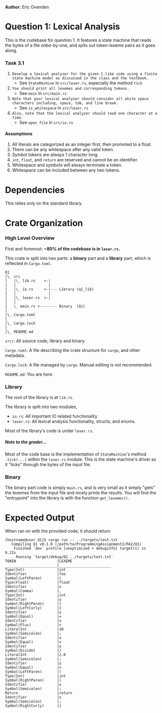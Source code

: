**Author:** Eric Ovenden

# Question 1: Lexical Analysis

This is the codebase for question 1. It features a state machine that reads the bytes of a file onbe-by-one, and spits out token-lexeme pairs as it goes along.

### Task 3.1
1. `Develop a lexical analyzer for the given C-like code using a finite state machine model as discussed in the class and the textbook.`
   - See `StateMachine` in `src/lexer.rs`, especially the method `tick`
2. `You should print all lexemes and corresponding tokens.`
   - See `main` in `src/main.rs`
3. `Note that your lexical analyzer should consider all white space characters including, space, tab, and line break.`
   - See `is_whitespace` in `src/lexer.rs`
4. `Also, note that the lexical analyzer should read one character at a time.`
   - See `open_file` in `src/io.rs`

#### Assumptions
1. All literals are categorized as an integer first, then promoted to a float.
2. There can be any whitespace after any valid token.
3. Symbol tokens are always 1 character long.
4. `int`, `float`, and `return` are reserved and cannot be an identifier.
5. Whitespace and symbols will always terminate a token.
6. Whitespace can be included between any two tokens.

# Dependencies
This relies only on the standard library.

# Crate Organization

### High Level Overview

First and foremost: **~80% of the codebase is in `lexer.rs`.**

This crate is split into two parts: a **binary** part and a **library** part, which is reflected in `Cargo.toml`.

```
Q1
|\_ src
|   |\_ lib.rs    <-|
|   |               |
|   |\_ io.rs     <-|--- Library (q1_lib)
|   |               |
|   |\_ lexer.rs  <-|
|   |
|   \_ main.rs <-------- Binary  (Q1)
|
|\_ Cargo.toml
|
|\_ Cargo.lock
|
|\_ README.md
```

`src/`: All source code, library and binary.

`Cargo.toml`: A file describing the crate structure for `cargo`, and other metadata.

`Cargo.lock`: A file managed by `cargo`. Manual editing is not recommended.

`README.md`: You are *here*.

### Library

The root of the library is at `lib.rs`.

The library is split into two modules,
- `io.rs`: All important IO related functionality
- `lexer.rs`: All lexical analysis functionality, structs, and enums.

Most of the library's code is under `lexer.rs`.

##### Note to the grader...
Most of the code base is the implementation of `StateMachine`'s method `.tick(...)` within the `lexer.rs` module. This is the state machine's driver as it "ticks" through the bytes of the input file.

### Binary

The binary part code is simply `main.rs`, and is very small as it simply "gets" the lexemes from the input file and nicely prints the results. You will find the "entrypoint" into the library is with the function `get_lexemes()`.

# Expected Output
When ran on with the provided code, it should return
```
[hostname@user Q1]$ cargo run -- ../targets/test.txt
   Compiling Q1 v0.1.0 (/path/to/ProgrammingAssignment2/PA2/Q1)
    Finished `dev` profile [unoptimized + debuginfo] target(s) in 0.22s
     Running `target/debug/Q1 ../targets/test.txt`
TOKEN                   |LEXEME
________________________|________________________
Type(Int)               |int
Identifier              |foo
Symbol(LeftParen)       |(
Type(Float)             |float
Identifier              |x
Symbol(Comma)           |,
Type(Int)               |int
Identifier              |y
Symbol(RightParen)      |)
Symbol(LeftCurly)       |{
Identifier              |y
Symbol(Equal)           |=
Identifier              |x
Symbol(Plus)            |+
LiteralInt              |10
Symbol(Semicolon)       |;
Identifier              |x
Symbol(Equal)           |=
Identifier              |y
Symbol(Divide)          |/
LiteralInt              |2.0
Symbol(Semicolon)       |;
Identifier              |y
Symbol(Equal)           |=
Symbol(LeftParen)       |(
Type(Int)               |int
Symbol(RightParen)      |)
Identifier              |x
Symbol(Semicolon)       |;
Return                  |return
Identifier              |x
Symbol(Semicolon)       |;
Symbol(RightCurly)      |}
```